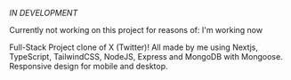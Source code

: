 *IN DEVELOPMENT*

Currently not working on this project for reasons of: I'm working now

Full-Stack Project clone of X (Twitter)! All made by me using Nextjs, TypeScript, TailwindCSS, NodeJS, Express and MongoDB with Mongoose. Responsive design for mobile and desktop.
